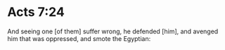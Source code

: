 # Acts 7:24

And seeing one [of them] suffer wrong, he defended [him], and avenged him that was oppressed, and smote the Egyptian: